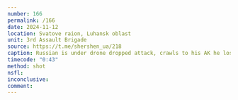 ```yaml
---
number: 166
permalink: /166
date: 2024-11-12
location: Svatove raion, Luhansk oblast
unit: 3rd Assault Brigade
source: https://t.me/shershen_ua/218
caption: Russian is under drone dropped attack, crawls to his AK he lost nearby and shoots himself
timecode: "0:43"
method: shot
nsfl: 
inconclusive: 
comment: 
---
```

<script async src="https://telegram.org/js/telegram-widget.js?22" data-telegram-post="shershen_ua/218" data-width="100%" data-userpic="false"></script>